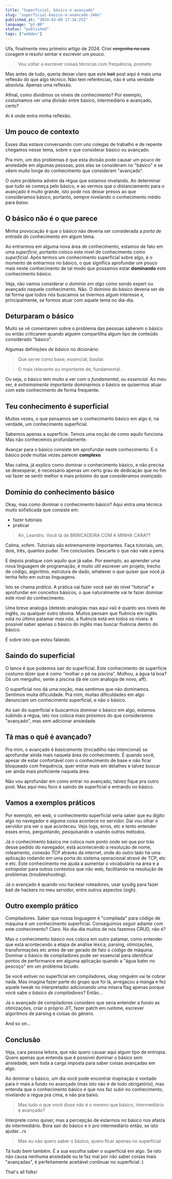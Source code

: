 ```yaml
---
title: "Superficial, básico e avançado"
slug: "superficial-basico-e-avancado-148n"
published_at: "2024-03-09 17:34:25Z"
language: "pt-BR"
status: "published"
tags: ["webdev"]
---
```


Ufa, finalmente meu primeiro artigo de 2024. Criei ~~vergonha na cara~~ coragem e resolvi sentar e escrever um pouco.

> Vou voltar a escrever coisas técnicas com frequência, prometo

Mas antes de tudo, queria deixar claro que este ~~bait~~ post aqui é mais uma reflexão do que algo técnico. Não tem referências, não é uma verdade absoluta. Apenas uma reflexão.

Afinal, como dividimos os níveis de conhecimento? Por exemplo, costumamos ver uma divisão entre básico, intermediário e avançado, certo?

Aí é onde entra minha reflexão.

## Um pouco de contexto
Esses dias estava conversando com uns colegas de trabalho e de repente chegamos nesse tema, sobre o que considerar básico ou avançado. 

Pra mim, um dos problemas é que esta divisão pode causar um pouco de ansiedade em algumas pessoas, pois elas se consideram no "básico" e se vêem muito longe do conhecimento que consideram "avançado".

O outro problema advém da régua que estamos nivelando. Ao determinar que tudo se começa pelo básico, e ao vermos que o distanciamento para o avançado é muito grande, isto pode nos deixar presos ao que consideramos básico, portanto, sempre nivelando o conhecimento médio para *baixo*.

## O básico não é o que parece
Minha provocação é que o básico não deveria ser considerada a *porta de entrada* do conhecimento em algum tema.

Ao entrarmos em alguma nova área de conhecimento, estamos de fato em uma *superfície*, portanto coloco este nível de conhecimento como *superficial*. Após termos um conhecimento superficial sobre algo, é o momento de entrarmos no básico, o que significa aprofundar um pouco mais neste conhecimento de tal modo que possamos estar **dominando** este conhecimento básico.

Veja, não vamos considerar o *domínio em algo* como sendo expert ou avançado naquele conhecimento. Não. O domínio do básico deveria ser de tal forma que todos nós buscamos se tivermos algum interesse e, principalmente, se formos atuar com aquele tema no dia-dia.

## Deturparam o básico
Muito se vê comentarem sobre o problema das pessoas saberem o básico ou então criticarem quando alguém compartilha algum tipo de conteúdo considerado "básico".

Algumas definições de _básico_ no dicionário:

> Que serve como base; essencial, basilar.

> O mais relevante ou importante de; fundamental.

Ou seja, o básico tem muito a ver com o *fundamental*, ou *essencial*. Ao meu ver, é _extremamente importante_ dominarmos o básico se quisermos atuar com este conhecimento de forma frequente.

## Teu conhecimento é superficial
Muitas vezes, o que pensamos ser o conhecimento básico em algo é, na verdade, um conhecimento superficial. 

Sabemos apenas a superfície. Temos uma noção de como aquilo funciona. Mas não conhecemos profundamente.

Avançar para o básico consiste em aprofundar neste conhecimento. E o básico pode muitas vezes parecer **complexo**.

Mas calma, já explico como dominar o conhecimento básico, e não precisa se desesperar, é necessário apenas um certo grau de dedicação que no fim vai fazer se sentir melhor e mais próximo do que consideramos *avançado*.

## Domínio do conhecimento básico
Okay, mas como dominar o conhecimento básico? Aqui entra uma técnica muito sofisticada que consiste em:

- fazer tutoriais
- praticar

> Ah, Leandro. Você tá de BRINCADEIRA COM A MINHA CARA??

Calma, xofem. Tutoriais são extremamente importantes. Faça tutoriais, um, dois, três, quantos puder. Tire conclusões. Descarte o que não vale a pena.

E depois pratique com aquilo que já sabe. Por exemplo, ao aprender uma nova linguagem de programação, é muito útil escrever um projeto, trecho de código, algoritmo, estrutura de dado, whatever o que quiser que você já tenha feito em outras linguagens.

Isto se chama *prática*. A prática vai fazer você sair do nível "tutorial" e aprofundar em conceitos básicos, o que naturalmente vai te fazer dominar este nível do conhecimento.

Uma breve analogia (detesto analogias mas aqui vai) é quanto aos níveis de inglês, ou qualquer outro idioma. Muitos pensam que fluência em inglês está no último patamar *mas não*, a fluência está em todos os níveis: é possível saber apenas o básico do inglês mas buscar fluência dentro do básico.

É sobre isto que estou falando.

## Saindo do superficial
O lance é que podemos sair do superficial. Este conhecimento de superfície costumo dizer que é como "molhar o pé na piscina". Molhou, a água tá boa? Dá um mergulho, sente a piscina (lá ele com analogia de novo, aff).

O superficial nos dá uma noção, mas sentimos que não dominamos. Sentimos muita dificuldade. Pra mim, muitas dificuldades em algo denunciam um conhecimento superficial, e não o básico.

Ao sair do superficial e buscarmos dominar o básico em algo, estamos subindo a régua, isto nos coloca mais próximos do que consideramos "avançado", mas sem adicionar ansiedade.

## Tá mas o quê é avançado?
Pra mim, o avançado é *basicamente* (trocadilho não intencional) se aprofundar ainda mais naquela área do conhecimento. É quando você, apesar de estar confortável com o conhecimento de base e não ficar bloqueado com frequência, quer entrar mais em detalhes e talvez buscar ser ainda mais proficiente naquela área.

Não vou aprofundar em como entrar no avançado, talvez fique pra outro post. Mas aqui meu foco é saindo de superficial e entrando no básico.

## Vamos a exemplos práticos
Por exemplo, em web, o conhecimento superficial seria saber que eu digito algo no navegador e alguma coisa acontece no servidor. Daí vou olhar o servidor pra ver o que aconteceu. Vejo logs, erros, etc e tento entender esses erros, perguntando, pesquisando e usando outros métodos. 

Já o conhecimento básico me coloca num ponto onde sei que por trás desse pedido do navegador, está acontecendo a resolução de nome, roteamento, conexão TCP através da internet, onde do outro lado há uma aplicação rodando em uma porta do sistema operacional atravé de TCP, etc e etc. Este conhecimento me ajuda a aumentar o vocabulário na área e a *extrapolar* para outros contextos que não web, facilitando na resolução de problemas (troubleshooting).

Já o avançado é quando vou hackear roteadores, usar sysdig para fazer bait de hackers no meu servidor, entre outros aspectos (sigh).

## Outro exemplo prático
Compiladores. Saber que nossa linguagem é "compilada" para código de máquina é um conhecimento superficial. Conseguimos seguir adiante com este conhecimento? Claro. No dia-dia muitos de nós fazemos CRUD, não é?

Mas o conhecimento básico nos coloca em outro patamar, como entender que está acontecendo a etapa de análise léxica, parsing, otimizações, transformações etc antes de ser gerado de fato o código de máquina. Dominar o básico de compiladores pode ser essencial para identificar pontos de performance em alguma aplicação quando a "água bater no pescoço" em um problema bicudo. 

Se você estiver no superficial em compiladores, okay ninguém vai te cobrar nada. Mas imagina fazer parte do grupo que foi lá, arregaçou a manga e fez aquele tweak no interpretador adicionando uma mísera flag apenas porque você sabe *o básico de compiladores*? Então...

Já o avançado de compiladores considero que seria entender a fundo as otimizações, criar o próprio JIT, fazer patch em runtime, escrever algoritmos de parsing e coisas do gênero. 

And so on...

## Conclusão
Veja, cara pessoa leitora, que não quero causar aqui algum tipo de entropia. Quero apenas que entenda que é possível dominar o básico sem ansiedade, sem toda a carga imposta para saber coisas avançadas em algo.

Ao dominar o básico, um dia você pode encontrar inspiração e vontade para ir mais a fundo no avançado (mas isto não é de todo obrigatório), mas entenda que o conhecimento básico é que nos faz subir no conhecimento, nivelando a régua pra cima, e não pra baixo.

> Mas tudo o que você disse não é o mesmo que básico, intermediário e avançado?

Interprete como quiser, mas a percepção de estarmos no básico nos afasta do intermediário. Bora sair do básico e ir pro intermediário então, se isto ajudar...rs

> Mas eu não quero saber o básico, quero ficar apenas no superficial

Tá tudo bem também. É a sua escolha saber o superficial em algo. Se isto não causa nenhuma ansiedade ou te faz mal por não saber coisas mais "avançadas", é perfeitamente aceitável continuar no superficial :)

That's all folks!
